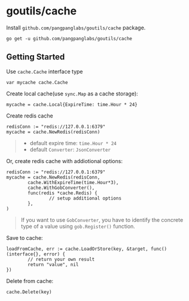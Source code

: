 # goutils/cache

Install `github.com/pangpanglabs/goutils/cache` package.
```golang
go get -u github.com/pangpanglabs/goutils/cache
```

## Getting Started

Use `cache.Cache` interface type
```golang
var mycache cache.Cache
```

Create local cache(use `sync.Map` as a cache storage):
```golang
mycache = cache.Local{ExpireTime: time.Hour * 24}
```

Create redis cache
```golang
redisConn := "redis://127.0.0.1:6379"
mycache = cache.NewRedis(redisConn)
```
> - default expire time: `time.Hour * 24`
> - default `Converter`: `JsonConverter`

Or, create redis cache with addiotional options:
```golang
redisConn := "redis://127.0.0.1:6379"
mycache = cache.NewRedis(redisConn,
        cache.WithExpireTime(time.Hour*3),
        cache.WithGobConverter(),
        func(redis *cache.Redis) {
                // setup additional options
        },
)
```
> If you want to use `GobConverter`, you have to identify the concrete type of a value using `gob.Register()` function.

Save to cache:
```golang
loadFromCache, err := cache.LoadOrStore(key, &target, func() (interface{}, error) {
        // return your own result
        return "value", nil
})
```

Delete from cache:
```golang
cache.Delete(key)
```
